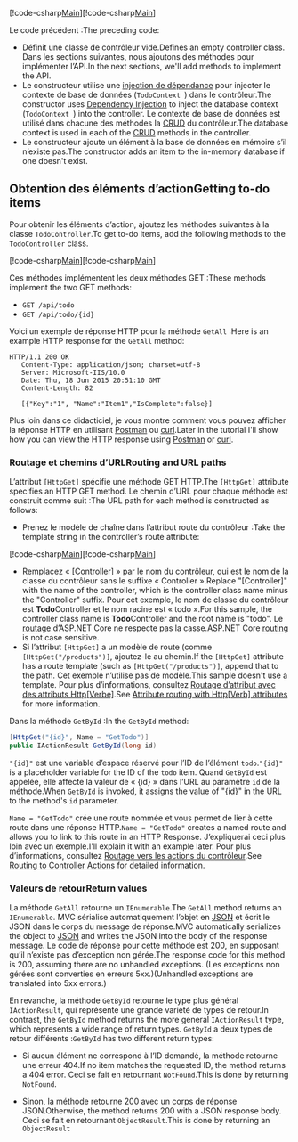 <span data-ttu-id="f64e4-101">[!code-csharp[Main](../../tutorials/first-web-api/sample/TodoApi/Controllers/TodoController2.cs?name=snippet_todo1)]</span><span class="sxs-lookup"><span data-stu-id="f64e4-101">[!code-csharp[Main](../../tutorials/first-web-api/sample/TodoApi/Controllers/TodoController2.cs?name=snippet_todo1)]</span></span>

<span data-ttu-id="f64e4-102">Le code précédent :</span><span class="sxs-lookup"><span data-stu-id="f64e4-102">The preceding code:</span></span>

* <span data-ttu-id="f64e4-103">Définit une classe de contrôleur vide.</span><span class="sxs-lookup"><span data-stu-id="f64e4-103">Defines an empty controller class.</span></span> <span data-ttu-id="f64e4-104">Dans les sections suivantes, nous ajoutons des méthodes pour implémenter l’API.</span><span class="sxs-lookup"><span data-stu-id="f64e4-104">In the next sections, we'll add methods to implement the API.</span></span>
* <span data-ttu-id="f64e4-105">Le constructeur utilise une [injection de dépendance](xref:fundamentals/dependency-injection) pour injecter le contexte de base de données (`TodoContext `) dans le contrôleur.</span><span class="sxs-lookup"><span data-stu-id="f64e4-105">The constructor uses [Dependency Injection](xref:fundamentals/dependency-injection) to inject the database context (`TodoContext `) into the controller.</span></span> <span data-ttu-id="f64e4-106">Le contexte de base de données est utilisé dans chacune des méthodes la [CRUD](https://wikipedia.org/wiki/Create,_read,_update_and_delete) du contrôleur.</span><span class="sxs-lookup"><span data-stu-id="f64e4-106">The database context is used in each of the [CRUD](https://wikipedia.org/wiki/Create,_read,_update_and_delete) methods in the controller.</span></span>
* <span data-ttu-id="f64e4-107">Le constructeur ajoute un élément à la base de données en mémoire s’il n’existe pas.</span><span class="sxs-lookup"><span data-stu-id="f64e4-107">The constructor adds an item to the in-memory database if one doesn't exist.</span></span>

## <a name="getting-to-do-items"></a><span data-ttu-id="f64e4-108">Obtention des éléments d’action</span><span class="sxs-lookup"><span data-stu-id="f64e4-108">Getting to-do items</span></span>

<span data-ttu-id="f64e4-109">Pour obtenir les éléments d’action, ajoutez les méthodes suivantes à la classe `TodoController`.</span><span class="sxs-lookup"><span data-stu-id="f64e4-109">To get to-do items, add the following methods to the `TodoController` class.</span></span>

<span data-ttu-id="f64e4-110">[!code-csharp[Main](../../tutorials/first-web-api/sample/TodoApi/Controllers/TodoController.cs?name=snippet_GetAll)]</span><span class="sxs-lookup"><span data-stu-id="f64e4-110">[!code-csharp[Main](../../tutorials/first-web-api/sample/TodoApi/Controllers/TodoController.cs?name=snippet_GetAll)]</span></span>

<span data-ttu-id="f64e4-111">Ces méthodes implémentent les deux méthodes GET :</span><span class="sxs-lookup"><span data-stu-id="f64e4-111">These methods implement the two GET methods:</span></span>

* `GET /api/todo`
* `GET /api/todo/{id}`

<span data-ttu-id="f64e4-112">Voici un exemple de réponse HTTP pour la méthode `GetAll` :</span><span class="sxs-lookup"><span data-stu-id="f64e4-112">Here is an example HTTP response for the `GetAll` method:</span></span>

```
HTTP/1.1 200 OK
   Content-Type: application/json; charset=utf-8
   Server: Microsoft-IIS/10.0
   Date: Thu, 18 Jun 2015 20:51:10 GMT
   Content-Length: 82

   [{"Key":"1", "Name":"Item1","IsComplete":false}]
   ```

<span data-ttu-id="f64e4-113">Plus loin dans ce didacticiel, je vous montre comment vous pouvez afficher la réponse HTTP en utilisant [Postman](https://www.getpostman.com/) ou [curl](https://developer.apple.com/legacy/library/documentation/Darwin/Reference/ManPages/man1/curl.1.html).</span><span class="sxs-lookup"><span data-stu-id="f64e4-113">Later in the tutorial I'll show how you can view the HTTP response using [Postman](https://www.getpostman.com/) or [curl](https://developer.apple.com/legacy/library/documentation/Darwin/Reference/ManPages/man1/curl.1.html).</span></span>

### <a name="routing-and-url-paths"></a><span data-ttu-id="f64e4-114">Routage et chemins d’URL</span><span class="sxs-lookup"><span data-stu-id="f64e4-114">Routing and URL paths</span></span>

<span data-ttu-id="f64e4-115">L’attribut `[HttpGet]` spécifie une méthode GET HTTP.</span><span class="sxs-lookup"><span data-stu-id="f64e4-115">The `[HttpGet]` attribute specifies an HTTP GET method.</span></span> <span data-ttu-id="f64e4-116">Le chemin d’URL pour chaque méthode est construit comme suit :</span><span class="sxs-lookup"><span data-stu-id="f64e4-116">The URL path for each method is constructed as follows:</span></span>

* <span data-ttu-id="f64e4-117">Prenez le modèle de chaîne dans l’attribut route du contrôleur :</span><span class="sxs-lookup"><span data-stu-id="f64e4-117">Take the template string in the controller’s route attribute:</span></span>

<span data-ttu-id="f64e4-118">[!code-csharp[Main](../../tutorials/first-web-api/sample/TodoApi/Controllers/TodoController.cs?name=TodoController&highlight=3)]</span><span class="sxs-lookup"><span data-stu-id="f64e4-118">[!code-csharp[Main](../../tutorials/first-web-api/sample/TodoApi/Controllers/TodoController.cs?name=TodoController&highlight=3)]</span></span>

* <span data-ttu-id="f64e4-119">Remplacez « [Controller] » par le nom du contrôleur, qui est le nom de la classe du contrôleur sans le suffixe « Controller ».</span><span class="sxs-lookup"><span data-stu-id="f64e4-119">Replace "[Controller]" with the name of the controller, which is the controller class name minus the "Controller" suffix.</span></span> <span data-ttu-id="f64e4-120">Pour cet exemple, le nom de classe du contrôleur est **Todo**Controller et le nom racine est « todo ».</span><span class="sxs-lookup"><span data-stu-id="f64e4-120">For this sample, the controller class name is **Todo**Controller and the root name is "todo".</span></span> <span data-ttu-id="f64e4-121">Le [routage](xref:mvc/controllers/routing) d’ASP.NET Core ne respecte pas la casse.</span><span class="sxs-lookup"><span data-stu-id="f64e4-121">ASP.NET Core [routing](xref:mvc/controllers/routing) is not case sensitive.</span></span>
* <span data-ttu-id="f64e4-122">Si l’attribut `[HttpGet]` a un modèle de route (comme `[HttpGet("/products")]`, ajoutez-le au chemin.</span><span class="sxs-lookup"><span data-stu-id="f64e4-122">If the `[HttpGet]` attribute has a route template (such as `[HttpGet("/products")]`, append that to the path.</span></span> <span data-ttu-id="f64e4-123">Cet exemple n’utilise pas de modèle.</span><span class="sxs-lookup"><span data-stu-id="f64e4-123">This sample doesn't use a template.</span></span> <span data-ttu-id="f64e4-124">Pour plus d’informations, consultez [Routage d’attribut avec des attributs Http[Verbe]](xref:mvc/controllers/routing#attribute-routing-with-httpverb-attributes).</span><span class="sxs-lookup"><span data-stu-id="f64e4-124">See [Attribute routing with Http[Verb] attributes](xref:mvc/controllers/routing#attribute-routing-with-httpverb-attributes) for more information.</span></span>

<span data-ttu-id="f64e4-125">Dans la méthode `GetById` :</span><span class="sxs-lookup"><span data-stu-id="f64e4-125">In the `GetById` method:</span></span>

```csharp
[HttpGet("{id}", Name = "GetTodo")]
public IActionResult GetById(long id)
```

<span data-ttu-id="f64e4-126">`"{id}"` est une variable d’espace réservé pour l’ID de l’élément `todo`.</span><span class="sxs-lookup"><span data-stu-id="f64e4-126">`"{id}"` is a placeholder variable for the ID of the `todo` item.</span></span> <span data-ttu-id="f64e4-127">Quand `GetById` est appelée, elle affecte la valeur de « {id} » dans l’URL au paramètre `id` de la méthode.</span><span class="sxs-lookup"><span data-stu-id="f64e4-127">When `GetById` is invoked, it assigns the value of "{id}" in the URL to the method's `id` parameter.</span></span>

<span data-ttu-id="f64e4-128">`Name = "GetTodo"` crée une route nommée et vous permet de lier à cette route dans une réponse HTTP.</span><span class="sxs-lookup"><span data-stu-id="f64e4-128">`Name = "GetTodo"` creates a named route and allows you to link to this route in an HTTP Response.</span></span> <span data-ttu-id="f64e4-129">J’expliquerai ceci plus loin avec un exemple.</span><span class="sxs-lookup"><span data-stu-id="f64e4-129">I'll explain it with an example later.</span></span> <span data-ttu-id="f64e4-130">Pour plus d’informations, consultez [Routage vers les actions du contrôleur](xref:mvc/controllers/routing).</span><span class="sxs-lookup"><span data-stu-id="f64e4-130">See [Routing to Controller Actions](xref:mvc/controllers/routing) for detailed information.</span></span>

### <a name="return-values"></a><span data-ttu-id="f64e4-131">Valeurs de retour</span><span class="sxs-lookup"><span data-stu-id="f64e4-131">Return values</span></span>

<span data-ttu-id="f64e4-132">La méthode `GetAll` retourne un `IEnumerable`.</span><span class="sxs-lookup"><span data-stu-id="f64e4-132">The `GetAll` method returns an `IEnumerable`.</span></span> <span data-ttu-id="f64e4-133">MVC sérialise automatiquement l’objet en [JSON](http://www.json.org/) et écrit le JSON dans le corps du message de réponse.</span><span class="sxs-lookup"><span data-stu-id="f64e4-133">MVC automatically serializes the object to [JSON](http://www.json.org/) and writes the JSON into the body of the response message.</span></span> <span data-ttu-id="f64e4-134">Le code de réponse pour cette méthode est 200, en supposant qu’il n’existe pas d’exception non gérée.</span><span class="sxs-lookup"><span data-stu-id="f64e4-134">The response code for this method is 200, assuming there are no unhandled exceptions.</span></span> <span data-ttu-id="f64e4-135">(Les exceptions non gérées sont converties en erreurs 5xx.)</span><span class="sxs-lookup"><span data-stu-id="f64e4-135">(Unhandled exceptions are translated into 5xx errors.)</span></span>

<span data-ttu-id="f64e4-136">En revanche, la méthode `GetById` retourne le type plus général `IActionResult`, qui représente une grande variété de types de retour.</span><span class="sxs-lookup"><span data-stu-id="f64e4-136">In contrast, the `GetById` method returns the more general `IActionResult` type, which represents a wide range of return types.</span></span> <span data-ttu-id="f64e4-137">`GetById` a deux types de retour différents :</span><span class="sxs-lookup"><span data-stu-id="f64e4-137">`GetById` has two different return types:</span></span>

* <span data-ttu-id="f64e4-138">Si aucun élément ne correspond à l’ID demandé, la méthode retourne une erreur 404.</span><span class="sxs-lookup"><span data-stu-id="f64e4-138">If no item matches the requested ID, the method returns a 404 error.</span></span>  <span data-ttu-id="f64e4-139">Ceci se fait en retournant `NotFound`.</span><span class="sxs-lookup"><span data-stu-id="f64e4-139">This is done by returning `NotFound`.</span></span>

* <span data-ttu-id="f64e4-140">Sinon, la méthode retourne 200 avec un corps de réponse JSON.</span><span class="sxs-lookup"><span data-stu-id="f64e4-140">Otherwise, the method returns 200 with a JSON response body.</span></span> <span data-ttu-id="f64e4-141">Ceci se fait en retournant `ObjectResult`.</span><span class="sxs-lookup"><span data-stu-id="f64e4-141">This is done by returning an `ObjectResult`</span></span>
